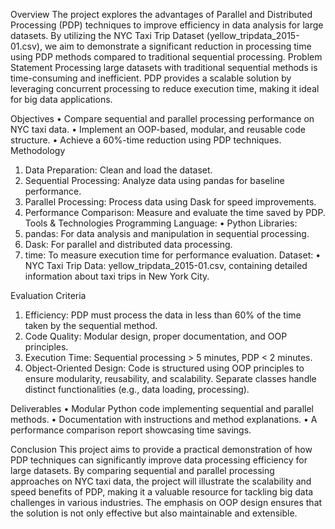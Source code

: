 Overview
The project explores the advantages of Parallel and Distributed Processing (PDP) techniques to improve efficiency in data analysis for large datasets. By utilizing the NYC Taxi Trip Dataset (yellow_tripdata_2015-01.csv), we aim to demonstrate a significant reduction in processing time using PDP methods compared to traditional sequential processing.
Problem Statement
Processing large datasets with traditional sequential methods is time-consuming and inefficient. PDP provides a scalable solution by leveraging concurrent processing to reduce execution time, making it ideal for big data applications.

Objectives
•	Compare sequential and parallel processing performance on NYC taxi data.
•	Implement an OOP-based, modular, and reusable code structure.
•	Achieve a 60%-time reduction using PDP techniques.
Methodology
1.	Data Preparation: Clean and load the dataset.
2.	Sequential Processing: Analyze data using pandas for baseline performance.
3.	Parallel Processing: Process data using Dask for speed improvements.
4.	Performance Comparison: Measure and evaluate the time saved by PDP.
Tools & Technologies
Programming Language:
•	Python
Libraries:
1.	pandas: For data analysis and manipulation in sequential processing.
2.	Dask: For parallel and distributed data processing.
3.	time: To measure execution time for performance evaluation.
Dataset:
•	NYC Taxi Trip Data: yellow_tripdata_2015-01.csv, containing detailed information about taxi trips in New York City.

Evaluation Criteria
1.	Efficiency: PDP must process the data in less than 60% of the time taken by the sequential method.
2.	Code Quality: Modular design, proper documentation, and OOP principles.
3.	Execution Time: Sequential processing > 5 minutes, PDP < 2 minutes.
4.	Object-Oriented Design: Code is structured using OOP principles to ensure modularity, reusability, and scalability. Separate classes handle distinct functionalities (e.g., data loading, processing).

Deliverables
•	Modular Python code implementing sequential and parallel methods.
•	Documentation with instructions and method explanations.
•	A performance comparison report showcasing time savings.

Conclusion
This project aims to provide a practical demonstration of how PDP techniques can significantly improve data processing efficiency for large datasets. By comparing sequential and parallel processing approaches on NYC taxi data, the project will illustrate the scalability and speed benefits of PDP, making it a valuable resource for tackling big data challenges in various industries. The emphasis on OOP design ensures that the solution is not only effective but also maintainable and extensible.

